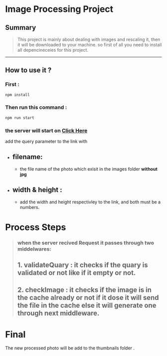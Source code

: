 # **Image Processing Project**
## **Summary**
> This project is mainly about dealing with images and rescaling it, then it will be downloaded to your machine. so first of all you need to install all depencineceies for this project.
***
## **How to use it ?**
### First :
```bash
npm install
```

### Then run this command : 
```bash
npm run start
```
### the server will start on [Click Here](http://localhost:3000/api/image)
add the query parameter to the link with 
- filename:
    -
    - the file name of the photo which exisit in the images folder **without jpg**
- width & height :
    - 
    - add the width and height respectivley to the link, and both must be a numbers.

# **Process Steps**
> ### when the server recived Request it passes through two middelwares:
> ## 1. validateQuary :  it checks if the quary is validated or not like if it empty or not. 
> ## 2. checkImage : it checks if the image is in the cache already or not if it dose it will send the file in the cache else it will generate one through next middleware.  
  
# Final 
The new processed photo will be add to the thumbnails folder  .

 